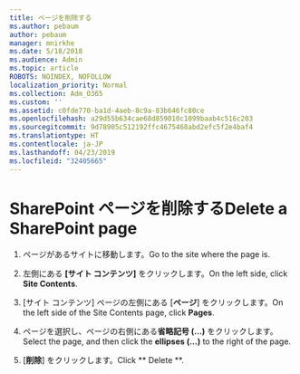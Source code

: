```yaml
---
title: ページを削除する
ms.author: pebaum
author: pebaum
manager: mnirkhe
ms.date: 5/18/2018
ms.audience: Admin
ms.topic: article
ROBOTS: NOINDEX, NOFOLLOW
localization_priority: Normal
ms.collection: Adm_O365
ms.custom: ''
ms.assetid: c0fde770-ba1d-4aeb-8c9a-83b646fc80ce
ms.openlocfilehash: a29d55b634cae68d859010c1099baab4c516c203
ms.sourcegitcommit: 9d78905c512192ffc4675468abd2efc5f2e4baf4
ms.translationtype: HT
ms.contentlocale: ja-JP
ms.lasthandoff: 04/23/2019
ms.locfileid: "32405665"
---
```

# <a name="delete-a-sharepoint-page"></a><span data-ttu-id="ea266-102">SharePoint ページを削除する</span><span class="sxs-lookup"><span data-stu-id="ea266-102">Delete a SharePoint page</span></span>

1. <span data-ttu-id="ea266-103">ページがあるサイトに移動します。</span><span class="sxs-lookup"><span data-stu-id="ea266-103">Go to the site where the page is.</span></span>
    
2. <span data-ttu-id="ea266-104">左側にある **[サイト コンテンツ]** をクリックします。</span><span class="sxs-lookup"><span data-stu-id="ea266-104">On the left side, click **Site Contents**.</span></span> 
    
3. <span data-ttu-id="ea266-105">[サイト コンテンツ] ページの左側にある [**ページ**] をクリックします。</span><span class="sxs-lookup"><span data-stu-id="ea266-105">On the left side of the Site Contents page, click **Pages**.</span></span> 
    
4. <span data-ttu-id="ea266-106">ページを選択し、ページの右側にある**省略記号 (...)** をクリックします。</span><span class="sxs-lookup"><span data-stu-id="ea266-106">Select the page, and then click the **ellipses (...)** to the right of the page.</span></span> 
    
5. <span data-ttu-id="ea266-107">[**削除**] をクリックします。</span><span class="sxs-lookup"><span data-stu-id="ea266-107">Click \*\* Delete \*\*.</span></span> 
    

